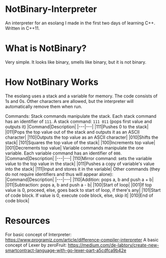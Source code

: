# NotBinary-Interpreter
An interpreter for an esolang I made in the first two days of learning C++.
Written in C++11.

# What is NotBinary?
Very simple. It looks like binary, smells like binary, but it is not binary.

# How NotBinary Works
The esolang uses a stack and a variable for memory.
The code consists of 1s and 0s. Other characters are allowed, but the interpreter will automatically remove them when run.

Commands:
Stack commands manipulate the stack. Each stack command has an identifier of ``111``.
A stack command: ``111 011`` (pops first value and outputs it)
|Command|Description|
|---|---|
|111|Pushes 0 to the stack|
|011|Pops the top value out of the stack and outputs it as an ASCII character|
|110|Outputs the top value as an ASCII character|
|010|Shifts the stack|
|101|Squares the top value of the stack|
|100|Increments top value|
|001|Decrements top value|
Variable commands manipulate the one variable. Each variable command has an identifier of ``000``.
|Command|Description|
|---|---|
|110|Mirror command: sets the variable value to the top value in the stack|
|011|Pushes a copy of variable's value into the stack|
|111|Input and stores it in the variable|
Other commands (they do not require identifiers and thus will appear alone):
|Command|Description|
|---|---|
|110|Addition: pops a, b and push a + b|
|011|Subtraction: pops a, b and push a - b|
|100|Start of loop|
|001|If top value is 0, proceed, else, goes back to start of loop, if there's any|
|101|Start of code block. If value is 0, execute code block, else, skip it|
|010|End of code block|

# Resources
For basic concept of Interpreter: https://www.programiz.com/article/difference-compiler-interpreter
A basic concept of Lexer by zeroFruit: https://medium.com/de-labtory/create-new-smartcontract-language-with-go-lexer-part-a5cdfca9b42e
